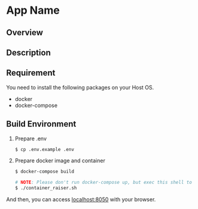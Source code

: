 # App Name

## Overview

## Description

## Requirement

You need to install the following packages on your Host OS.

- docker
- docker-compose

## Build Environment

1. Prepare .env
    ```bash
    $ cp .env.example .env
    ```

2. Prepare docker image and container
    ```bash
    $ docker-compose build

    # NOTE: Please don't run docker-compose up, but exec this shell to raise container.
    $ ./container_raiser.sh
    ```

And then, you can access [localhost:8050](http://localhost:8050) with your browser.
